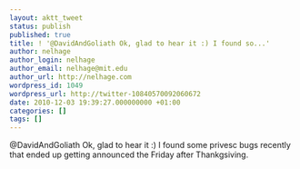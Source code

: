 ```yaml
---
layout: aktt_tweet
status: publish
published: true
title: ! '@DavidAndGoliath Ok, glad to hear it :) I found so...'
author: nelhage
author_login: nelhage
author_email: nelhage@mit.edu
author_url: http://nelhage.com
wordpress_id: 1049
wordpress_url: http://twitter-10840570092060672
date: 2010-12-03 19:39:27.000000000 +01:00
categories: []
tags: []
---
```

@DavidAndGoliath Ok, glad to hear it :) I found some privesc bugs recently that ended up getting announced the Friday after Thankgsiving.
